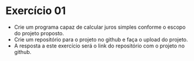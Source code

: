 # Exercício 01
- Crie um programa capaz de calcular juros simples conforme o escopo do projeto proposto.
- Crie um repositório para o projeto no github e faça o upload do projeto.
- A resposta a este exercício será o link do repositório com o projeto no github.
